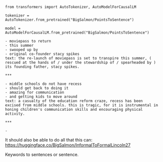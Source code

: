 ```
from transformers import AutoTokenizer, AutoModelForCausalLM

tokenizer = AutoTokenizer.from_pretrained("BigSalmon/PointsToSentence")

model = AutoModelForCausalLM.from_pretrained("BigSalmon/PointsToSentence")
```

```
- moviepass to return
- this summer
- swooped up by
- original co-founder stacy spikes
text: the re-launch of moviepass is set to transpire this summer, ( rescued at the hands of / under the stewardship of / spearheaded by ) its founding father, stacy spikes.

***

- middle schools do not have recess
- should get back to doing it
- amazing for communication
- and getting kids to move around
text: a casualty of the education reform craze, recess has been excised from middle schools. this is tragic, for it is instrumental in honing children's communication skills and encouraging physical activity.

***

-
```

It should also be able to do all that this can: https://huggingface.co/BigSalmon/InformalToFormalLincoln27

Keywords to sentences or sentence.
